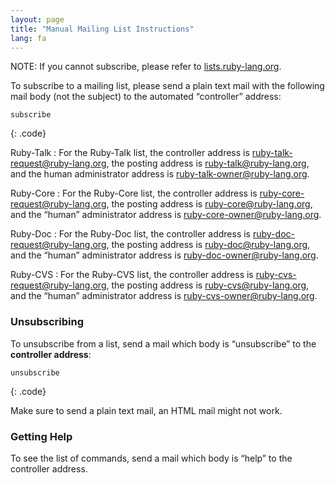 ```yaml
---
layout: page
title: "Manual Mailing List Instructions"
lang: fa
---
```


NOTE: If you cannot subscribe, please refer to
[lists.ruby-lang.org](http://lists.ruby-lang.org).

To subscribe to a mailing list, please send a plain text mail
with the following mail body (not the subject) to the automated
“controller” address:

    subscribe
{: .code}

Ruby-Talk
: For the Ruby-Talk list, the controller address is
  [ruby-talk-request@ruby-lang.org](mailto:ruby-talk-request@ruby-lang.org), the
  posting address is
  [ruby-talk@ruby-lang.org](mailto:ruby-talk@ruby-lang.org), and the
  human administrator address is
  [ruby-talk-owner@ruby-lang.org](mailto:ruby-talk-owner@ruby-lang.org).

Ruby-Core
: For the Ruby-Core list, the controller address is
  [ruby-core-request@ruby-lang.org](mailto:ruby-core-request@ruby-lang.org), the
  posting address is
  [ruby-core@ruby-lang.org](mailto:ruby-core@ruby-lang.org), and the
  “human” administrator address is
  [ruby-core-owner@ruby-lang.org](mailto:ruby-core-owner@ruby-lang.org).

Ruby-Doc
: For the Ruby-Doc list, the controller address is
  [ruby-doc-request@ruby-lang.org](mailto:ruby-doc-request@ruby-lang.org), the
  posting address is
  [ruby-doc@ruby-lang.org](mailto:ruby-doc@ruby-lang.org), and the
  “human” administrator address is
  [ruby-doc-owner@ruby-lang.org](mailto:ruby-doc-owner@ruby-lang.org).

Ruby-CVS
: For the Ruby-CVS list, the controller address is
  [ruby-cvs-request@ruby-lang.org](mailto:ruby-cvs-request@ruby-lang.org), the
  posting address is
  [ruby-cvs@ruby-lang.org](mailto:ruby-cvs@ruby-lang.org), and the
  “human” administrator address is
  [ruby-cvs-owner@ruby-lang.org](mailto:ruby-cvs-owner@ruby-lang.org).

### Unsubscribing

To unsubscribe from a list, send a mail which body is “unsubscribe” to
the **controller address**:

    unsubscribe
{: .code}

Make sure to send a plain text mail, an HTML mail might not work.

### Getting Help

To see the list of commands, send a mail which body is “help” to the
controller address.

